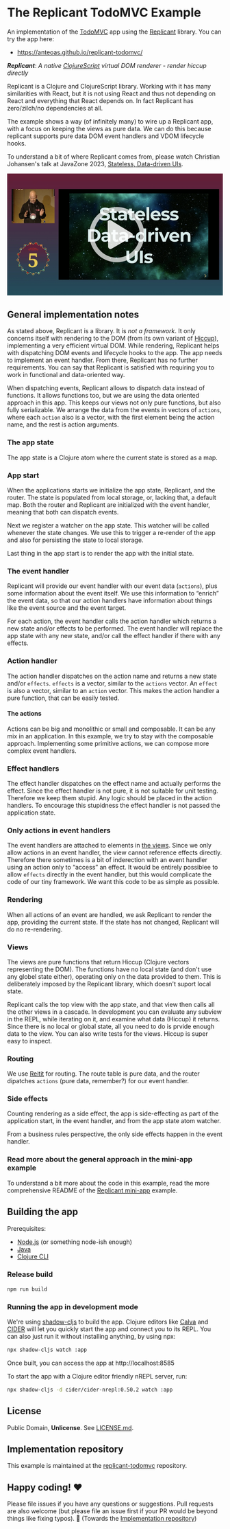 # The Replicant TodoMVC Example

An implementation of the [TodoMVC](http://todomvc.com) app using the [Replicant](https://github.com/cjohansen/replicant) library. You can try the app here:
* https://anteoas.github.io/replicant-todomvc/

***Replicant***: _A native [ClojureScript](https://clojurescript.org) virtual DOM renderer - render hiccup directly_

Replicant is a Clojure and ClojureScript library. Working with it has many similarities with React, but it is not using React and thus not depending on React and everything that React depends on. In fact Replicant has zero/zilch/no dependencies at all.

The example shows a way (of infinitely many) to wire up a Replicant app, with a focus on keeping the views as pure data. We can do this because replicant supports pure data DOM event handlers and VDOM lifecycle hooks.

To understand a bit of where Replicant comes from, please watch Christian Johansen's talk at JavaZone 2023, [Stateless, Data-driven UIs](https://2023.javazone.no/program/85f23370-440f-42b5-bf50-4cb811fef44d).

[![Stateless, Data-driven UIs](stateless-data-driven-uis.png)](https://2023.javazone.no/program/85f23370-440f-42b5-bf50-4cb811fef44d)

## General implementation notes

As stated above, Replicant is a library. It is _not a framework_. It only concerns itself with rendering to the DOM (from its own variant of [Hiccup](https://github.com/weavejester/hiccup)), implementing a very efficient virtual DOM. While rendering, Replicant helps with dispatching DOM events and lifecycle hooks to the app. The app needs to implement an event handler. From there, Replicant has no further requirements. You can say that Replicant is satisfied with requiring you to work in functional and data-oriented way.

When dispatching events, Replicant allows to dispatch data instead of functions. It allows functions too, but we are using the data oriented approach in this app. This keeps our views not only pure functions, but also fully serializable. We arrange the data from the events in vectors of `actions`, where each `action` also is a vector, with the first element being the action name, and the rest is action arguments.

### The app state

The app state is a Clojure atom where the current state is stored as a map.

### App start

When the applications starts we initialize the app state, Replicant, and the router. The state is populated from local storage, or, lacking that, a default map. Both the router and Replicant are initialized with the event handler, meaning that both can dispatch events.

Next we register a watcher on the app state. This watcher will be called whenever the state changes. We use this to trigger a re-render of the app and also for persisting the state to local storage.

Last thing in the app start is to render the app with the initial state.

### The event handler

Replicant will provide our event handler with our event data (`actions`), plus some information about the event itself. We use this information to “enrich” the event data, so that our action handlers have information about things like the event source and the event target.

For each action, the event handler calls the action handler which returns a new state and/or effects to be performed. The event handler will replace the app state with any new state, and/or call the effect handler if there with any effects.

### Action handler

The action handler dispatches on the action name and returns a new state and/or `effects`. `effects` is a vector, similar to the `actions` vector. An `effect` is also a vector, similar to an `action` vector. This makes the action handler a pure function, that can be easily tested.

#### The actions

Actions can be big and monolithic or small and composable. It can be any mix in an application. In this example, we try to stay with the composable approach. Implementing some primitive actions, we can compose more complex event handlers.

### Effect handlers

The effect handler dispatches on the effect name and actually performs the effect. Since the effect handler is not pure, it is not suitable for unit testing. Therefore we keep them stupid. Any logic should be placed in the action handlers. To encourage this stupidness the effect handler is not passed the application state.

### Only actions in event handlers

The event handlers are attached to elements in [the views](#views). Since we only allow actions in an event handler, the view cannot reference effects directly. Therefore there sometimes is a bit of inderection with an event handler using an action only to “access” an effect. It would be entirely possiblee to allow `effects` directly in the event handler, but this would complicate the code of our tiny framework. We want this code to be as simple as possible.

### Rendering

When all actions of an event are handled, we ask Replicant to render the app, providing the current state. If the state has not changed, Replicant will do no re-rendering.

### Views

The views are pure functions that return Hiccup (Clojure vectors representing the DOM). The functions have no local state (and don't use any globel state either), operating only on the data provided to them. This is deliberately imposed by the Replicant library, which doesn't suport local state.

Replicant calls the top view with the app state, and that view then calls all the other views in a cascade. In development you can evaluate any subview in the REPL, while iterating on it, and examine what data (Hiccup) it returns. Since there is no local or global state, all you need to do is prvide enough data to the view. You can also write tests for the views. Hiccup is super easy to inspect.

### Routing

We use [Reitit](https://github.com/metosin/reitit) for routing. The route table is pure data, and the router dipatches `actions` (pure data, remember?) for our event handler.

### Side effects

Counting rendering as a side effect, the app is side-effecting as part of the application start, in the event handler, and from the app state atom watcher.

From a business rules perspective, the only side effects happen in the event handler.

### Read more about the general approach in the mini-app example

To understand a bit more about the code in this example, read the more comprehensive README of the [Replicant mini-app](https://github.com/anteoas/replicant-mini-app) example.

## Building the app

Prerequisites:

- [Node.js](https://nodejs.org) (or something node-ish enough)
- [Java](https://adoptopenjdk.net)
- [Clojure CLI](https://clojure.org/guides/getting_started)

### Release build

```sh
npm run build
```

### Running the app in development mode

We're using [shadow-cljs](https://github.com/thheller/shadow-cljs) to build the app. Clojure editors like [Calva](https://calva.io) and [CIDER](https://cider.mx/) will let you quickly start the app and connect you to its REPL. You can also just run it without installing anything, by using npx:

```sh
npx shadow-cljs watch :app
```

Once built, you can access the app at http://localhost:8585

To start the app with a Clojure editor friendly nREPL server, run:

```sh
npx shadow-cljs -d cider/cider-nrepl:0.50.2 watch :app
```

## License

Public Domain, **Unlicense**. See [LICENSE.md](LICENSE.md).

## Implementation repository

This example is maintained at the [replicant-todomvc](https://github.com/anteoas/replicant-todomvc) repository.

## Happy coding! ♥️

Please file issues if you have any questions or suggestions. Pull requests are also welcome (but please file an issue first if your PR would be beyond things like fixing typos). 🙏 (Towards the [Implementation repository](#implementation-repository))

